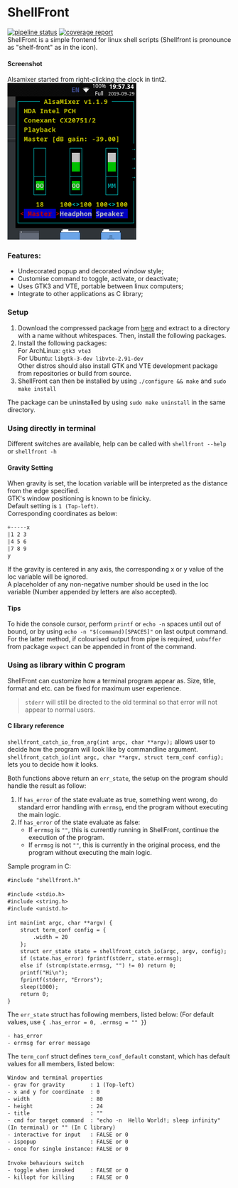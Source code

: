 # ShellFront
[![pipeline status](https://gitlab.com/WylieYYYY/shellfront/badges/master/pipeline.svg)](https://gitlab.com/WylieYYYY/shellfront/commits/master)
[![coverage report](https://gitlab.com/WylieYYYY/shellfront/badges/master/coverage.svg)](https://gitlab.com/WylieYYYY/shellfront/commits/master)  
ShellFront is a simple frontend for linux shell scripts (Shellfront is pronounce as "shelf-front" as in the icon).
#### Screenshot
Alsamixer started from right-clicking the clock in tint2.  
![Example Screenshot](screenshot.png "shellfront -Tips 30x14 -g 3 -l 0,0 -c 'alsamixer'")
### Features:
- Undecorated popup and decorated window style;
- Customise command to toggle, activate, or deactivate;
- Uses GTK3 and VTE, portable between linux computers;
- Integrate to other applications as C library;

### Setup
1. Download the compressed package from [here](https://gitlab.com/WylieYYYY/shellfront/-/jobs/artifacts/master/download?job=build-pkg) 
   and extract to a directory with a name without whitespaces. Then, install the following packages.
2. Install the following packages:  
   For ArchLinux: `gtk3 vte3`  
   For Ubuntu: `libgtk-3-dev libvte-2.91-dev`  
   Other distros should also install GTK and VTE development package from repositories or build from source.
3. ShellFront can then be installed by using `./configure && make` and `sudo make install`

The package can be uninstalled by using `sudo make uninstall` in the same directory.
### Using directly in terminal
Different switches are available, help can be called with `shellfront --help` or `shellfront -h`
#### Gravity Setting
When gravity is set, the location variable will be interpreted as the distance from the edge specified.  
GTK's window positioning is known to be finicky.  
Default setting is `1 (Top-left)`.  
Corresponding coordinates as below:
```
+-----x
|1 2 3
|4 5 6
|7 8 9
y
```
If the gravity is centered in any axis, the corresponding x or y value of the loc variable will be ignored.  
A placeholder of any non-negative number should be used in the loc variable (Number appended by letters are also accepted).
#### Tips
To hide the console cursor, perform `printf` or `echo -n` spaces until out of bound, or by using `echo -n "$(command)[SPACES]"` on last output command.  
For the latter method, if colourised output from pipe is required, `unbuffer` from package `expect` can be appended in front of the command.
### Using as library within C program
ShellFront can customize how a terminal program appear as. Size, title, format and etc. can be fixed for maximum user experience.  
> `stderr` will still be directed to the old terminal so that error will not appear to normal users.

#### C library reference
`shellfront_catch_io_from_arg(int argc, char **argv);` allows user to decide how the program will look like by commandline argument.  
`shellfront_catch_io(int argc, char **argv, struct term_conf config);` lets you to decide how it looks.  

Both functions above return an `err_state`, the setup on the program should handle the result as follow:
1. If `has_error` of the state evaluate as true, something went wrong, 
   do standard error handling with `errmsg`, end the program without executing the main logic.
2. If `has_error` of the state evaluate as false:
   - If `errmsg` is `""`, this is currently running in ShellFront, continue the execution of the program.
   - If `errmsg` is not `""`, this is currently in the original process, end the program without executing the main logic.

Sample program in C:
```
#include "shellfront.h"

#include <stdio.h>
#include <string.h>
#include <unistd.h>

int main(int argc, char **argv) {
	struct term_conf config = {
		.width = 20
	};
	struct err_state state = shellfront_catch_io(argc, argv, config);
	if (state.has_error) fprintf(stderr, state.errmsg);
	else if (strcmp(state.errmsg, "") != 0) return 0;
	printf("Hi\n");
	fprintf(stderr, "Errors");
	sleep(1000);
	return 0;
}
```

The `err_state` struct has following members, listed below: (For default values, use `{ .has_error = 0, .errmsg = "" }`)
```
- has_error
- errmsg for error message
```
The `term_conf` struct defines `term_conf_default` constant, which has default values for all members, listed below:
```
Window and terminal properties
- grav for gravity        : 1 (Top-left)
- x and y for coordinate  : 0
- width                   : 80
- height                  : 24
- title                   : ""
- cmd for target command  : "echo -n  Hello World!; sleep infinity" (In terminal) or "" (In C library)
- interactive for input   : FALSE or 0
- ispopup                 : FALSE or 0
- once for single instance: FALSE or 0

Invoke behaviours switch
- toggle when invoked     : FALSE or 0
- killopt for killing     : FALSE or 0 
```
